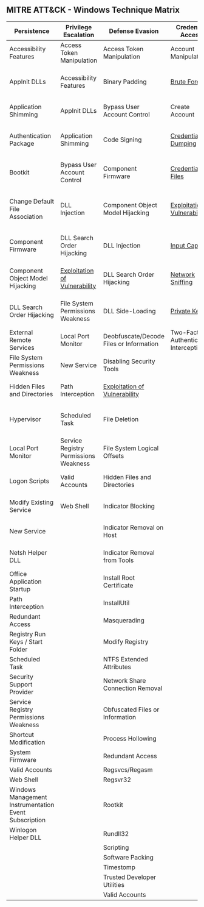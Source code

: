## MITRE ATT&CK - Windows Technique Matrix

| Persistence                                           | Privilege Escalation                                                                              | Defense Evasion                                                                                     | Credential Access                                                                                  | Discovery                                                                                                 | Lateral Movement                                                                                          | Execution                          | Collection                                              | Exfiltration                                  | Command and Control                                                       | 
|-------------------------------------------------------|---------------------------------------------------------------------------------------------------|-----------------------------------------------------------------------------------------------------|----------------------------------------------------------------------------------------------------|-----------------------------------------------------------------------------------------------------------|-----------------------------------------------------------------------------------------------------------|------------------------------------|---------------------------------------------------------|-----------------------------------------------|---------------------------------------------------------------------------| 
| Accessibility Features                                | Access Token Manipulation                                                                         | Access Token Manipulation                                                                           | Account Manipulation                                                                               | [Account Discovery](Techniques/Discovery/Account_discovery.md)                                            | Application Deployment Software                                                                           | Application Shimming               | Audio Capture                                           | Automated Exfiltration                        | [Commonly Used Port](Techniques/Command_and_control/Commonly_used_port.md)| 
| AppInit DLLs                                          | Accessibility Features                                                                            | Binary Padding                                                                                      | [Brute Force](Techniques/Credential_access/Brute_force.md)                                         | Application Window Discovery                                                                              | [Exploitation of Vulnerability](Techniques/Lateral_movement/Exploitation_of_vulnerability.md)             | Command-Line Interface             | Automated Collection                                    | Data Compressed                               | Communication Through Removable Media                                     | 
| Application Shimming                                  | AppInit DLLs                                                                                      | Bypass User Account Control                                                                         | Create Account                                                                                     | [File and Directory Discovery](Techniques/Discovery/File_and_directory_discovery.md)                      | Logon Scripts                                                                                             | Execution through API              | Clipboard Data                                          | Data Encrypted                                | Connection Proxy                                                          | 
| Authentication Package                                | Application Shimming                                                                              | Code Signing                                                                                        | [Credential Dumping](Techniques/Credential_access/Credential_dumping.md)                           | [Network Service Scanning](Techniques/Discovery/Network_service_scanning.md)                              | [Pass the Hash](Techniques/Lateral_movement/Pass_the_hash.md)                                             | Execution through Module Load      | Data Staged                                             | Data Transfer Size Limits                     | Custom Command and Control Protocol                                       | 
| Bootkit                                               | Bypass User Account Control                                                                       | Component Firmware                                                                                  | [Credentials in Files](Techniques/Credential_access/Credentials_in_files.md)                       | [Network Share Discovery](Techniques/Discovery/Network_share_discovery.md)                                | [Pass the Ticket](Techniques/Lateral_movement/Pass_the_ticket.md)                                         | Graphical User Interface           | Data from Local System                                  | Exfiltration Over Alternative Protocol        | Custom Cryptographic Protocol                                             | 
| Change Default File Association                       | DLL Injection                                                                                     | Component Object Model Hijacking                                                                    | [Exploitation of Vulnerability](Techniques/Privilege_escalation/Exploitation_of_vulnerability.md)  | [Peripheral Device Discovery](Techniques/Discovery/Peripheral_device_discovery.md)                        | [Remote Desktop Protocol](Techniques/Lateral_movement/Remote_desktop_protocol.md)                         | InstallUtil                        | Data from Network Shared Drive                          | Exfiltration Over Command and Control Channel | Data Encoding                                                             | 
| Component Firmware                                    | DLL Search Order Hijacking                                                                        | DLL Injection                                                                                       | [Input Capture](Techniques/Credential_access/Input_capture.md)                                     | Permission Groups Discovery                                                                               | [Remote File Copy](Techniques/Lateral_movement/Remote_file_copy.md)                                       | PowerShell                         | Data from Removable Media                               | Exfiltration Over Other Network Medium        | Data Obfuscation                                                          | 
| Component Object Model Hijacking                      | [Exploitation of Vulnerability](Techniques/Privilege_escalation/Exploitation_of_vulnerability.md) | DLL Search Order Hijacking                                                                          | [Network Sniffing](Techniques/Credential_access/Network_sniffing.md)                               | Process Discovery                                                                                         | [Remote Services](Techniques/Lateral_movement/Remote_services.md)                                         | Process Hollowing                  | Email Collection                                        | Exfiltration Over Physical Medium             | Fallback Channels                                                         | 
| DLL Search Order Hijacking                            | File System Permissions Weakness                                                                  | DLL Side-Loading                                                                                    | [Private Keys](Techniques/Credential_access/Private_keys.md)                                       | [Query Registry](Techniques/Discovery/Query_registry.md)                                                  | [Replication Through Removable Media](Techniques/Lateral_movement/Replication_through_removable_media.md) | Regsvcs/Regasm                     | [Input Capture](Techniques/Collection/Input_capture.md) | Scheduled Transfer                            | Multi-Stage Channels                                                      | 
| External Remote Services                              | Local Port Monitor                                                                                | Deobfuscate/Decode Files or Information                                                             | Two-Factor Authentication Interception                                                             | [Remote System Discovery](Techniques/Discovery/Remote_system_discovery.md)                                | Shared Webroot                                                                                            | Regsvr32                           | Screen Capture                                          |                                               | Multiband Communication                                                   | 
| File System Permissions Weakness                      | New Service                                                                                       | Disabling Security Tools                                                                            |                                                                                                    | Security Software Discovery                                                                               | [Taint Shared Content](Techniques/Lateral_movement/Taint_shared_content.md)                               | Rundll32                           | Video Capture                                           |                                               | Multilayer Encryption                                                     | 
| Hidden Files and Directories                          | Path Interception                                                                                 | [Exploitation of Vulnerability](Techniques/Privilege_escalation/Exploitation_of_vulnerability.md)   |                                                                                                    | System Information Discovery                                                                              | Third-party Software                                                                                      | Scheduled Task                     |                                                         |                                               | [Remote File Copy](Techniques/Command_and_control/Remote_file_copy.md)    | 
| Hypervisor                                            | Scheduled Task                                                                                    | File Deletion                                                                                       |                                                                                                    | [System Network Configuration Discovery](Techniques/Discovery/System_network_configuration_discovery.md)  | Windows Admin Shares                                                                                      | Scripting                          |                                                         |                                               | Standard Application Layer Protocol                                       | 
| Local Port Monitor                                    | Service Registry Permissions Weakness                                                             | File System Logical Offsets                                                                         |                                                                                                    | [System Network Connections Discovery](Techniques/Discovery/System_network_connections_discovery.md)      | Windows Remote Management                                                                                 | Service Execution                  |                                                         |                                               | Standard Cryptographic Protocol                                           | 
| Logon Scripts                                         | Valid Accounts                                                                                    | Hidden Files and Directories                                                                        |                                                                                                    | System Owner/User Discovery                                                                               |                                                                                                           | Third-party Software               |                                                         |                                               | Standard Non-Application Layer Protocol                                   | 
| Modify Existing Service                               | Web Shell                                                                                         | Indicator Blocking                                                                                  |                                                                                                    | System Service Discovery                                                                                  |                                                                                                           | Trusted Developer Utilities        |                                                         |                                               | Uncommonly Used Port                                                      | 
| New Service                                           |                                                                                                   | Indicator Removal on Host                                                                           |                                                                                                    |                                                                                                           |                                                                                                           | Windows Remote Management          |                                                         |                                               |                                                                           | 
| Netsh Helper DLL                                      |                                                                                                   | Indicator Removal from Tools                                                                        |                                                                                                    | System Time Discovery                                                                                     |                                                                                                           | Windows Management Instrumentation |                                                         |                                               | Web Service                                                               | 
| Office Application Startup                            |                                                                                                   | Install Root Certificate                                                                            |                                                                                                    |                                                                                                           |                                                                                                           |                                    |                                                         |                                               |                                                                           | 
| Path Interception                                     |                                                                                                   | InstallUtil                                                                                         |                                                                                                    |                                                                                                           |                                                                                                           |                                    |                                                         |                                               |                                                                           | 
| Redundant Access                                      |                                                                                                   | Masquerading                                                                                        |                                                                                                    |                                                                                                           |                                                                                                           |                                    |                                                         |                                               |                                                                           | 
| Registry Run Keys / Start Folder                      |                                                                                                   | Modify Registry                                                                                     |                                                                                                    |                                                                                                           |                                                                                                           |                                    |                                                         |                                               |                                                                           | 
| Scheduled Task                                        |                                                                                                   | NTFS Extended Attributes                                                                            |                                                                                                    |                                                                                                           |                                                                                                           |                                    |                                                         |                                               |                                                                           | 
| Security Support Provider                             |                                                                                                   | Network Share Connection Removal                                                                    |                                                                                                    |                                                                                                           |                                                                                                           |                                    |                                                         |                                               |                                                                           | 
| Service Registry Permissions Weakness                 |                                                                                                   | Obfuscated Files or Information                                                                     |                                                                                                    |                                                                                                           |                                                                                                           |                                    |                                                         |                                               |                                                                           | 
| Shortcut Modification                                 |                                                                                                   | Process Hollowing                                                                                   |                                                                                                    |                                                                                                           |                                                                                                           |                                    |                                                         |                                               |                                                                           | 
| System Firmware                                       |                                                                                                   | Redundant Access                                                                                    |                                                                                                    |                                                                                                           |                                                                                                           |                                    |                                                         |                                               |                                                                           | 
| Valid Accounts                                        |                                                                                                   | Regsvcs/Regasm                                                                                      |                                                                                                    |                                                                                                           |                                                                                                           |                                    |                                                         |                                               |                                                                           | 
| Web Shell                                             |                                                                                                   | Regsvr32                                                                                            |                                                                                                    |                                                                                                           |                                                                                                           |                                    |                                                         |                                               |                                                                           | 
| Windows Management Instrumentation Event Subscription |                                                                                                   | Rootkit                                                                                             |                                                                                                    |                                                                                                           |                                                                                                           |                                    |                                                         |                                               |                                                                           | 
| Winlogon Helper DLL                                   |                                                                                                   | Rundll32                                                                                            |                                                                                                    |                                                                                                           |                                                                                                           |                                    |                                                         |                                               |                                                                           | 
|                                                       |                                                                                                   | Scripting                                                                                           |                                                                                                    |                                                                                                           |                                                                                                           |                                    |                                                         |                                               |                                                                           | 
|                                                       |                                                                                                   | Software Packing                                                                                    |                                                                                                    |                                                                                                           |                                                                                                           |                                    |                                                         |                                               |                                                                           | 
|                                                       |                                                                                                   | Timestomp                                                                                           |                                                                                                    |                                                                                                           |                                                                                                           |                                    |                                                         |                                               |                                                                           | 
|                                                       |                                                                                                   | Trusted Developer Utilities                                                                         |                                                                                                    |                                                                                                           |                                                                                                           |                                    |                                                         |                                               |                                                                           | 
|                                                       |                                                                                                   | Valid Accounts                                                                                      |                                                                                                    |                                                                                                           |                                                                                                           |                                    |                                                         |                                               |                                                                           | 


